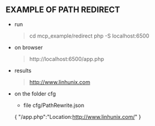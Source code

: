 ## EXAMPLE OF PATH REDIRECT 

* run  
    > cd mcp_example/redirect
    > php -S localhost:6500

* on browser
    > http://localhost:6500/app.php

* results
    > http://www.linhunix.com

* on the folder cfg
    * file cfg/PathRewrite.json

    {
    "/app.php":"Location:http://www.linhunix.com/"
    }